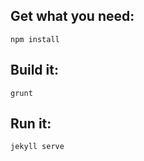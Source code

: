 Get what you need:
---
```
npm install
```

Build it:
---
```
grunt
```

Run it:
---
```
jekyll serve
```
